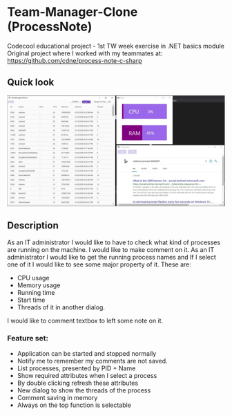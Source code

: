 # Team-Manager-Clone (ProcessNote)
Codecool educational project - 1st TW week exercise in .NET basics module  
Original project where I worked with my teammates at: https://github.com/cdne/process-note-c-sharp

## Quick look

![alt text](/ProcessNote/ProcessNote/img/GitHubQuickLook.jpg?raw=true)

## Description
As an IT administrator I would like to have to check what kind of processes are running on the machine. I would like to make comment on it. As an IT administrator I would like to get the running process names and If I select one of it I would like to see some major property of it.
These are:
* CPU usage
* Memory usage
* Running time
* Start time
* Threads of it in another dialog.

I would like to comment textbox to left some note on it.

### Feature set:
* Application can be started and stopped normally
* Notify me to remember my comments are not saved.
* List processes, presented by PID + Name
* Show required attributes when I select a process
* By double clicking refresh these attributes
* New dialog to show the threads of the process
* Comment saving in memory
* Always on the top function is selectable
